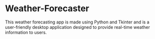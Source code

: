 # Weather-Forecaster
This weather forecasting app is made using Python and Tkinter and is a user-friendly desktop application designed to provide real-time weather information to users.
